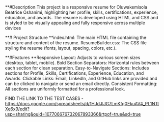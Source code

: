 **#Description
This project is a responsive resume for Oluwakemisola Beatrice Oshanimi, highlighting her profile, skills, certifications, experience, education, and awards. The resume is developed using HTML and CSS and is styled to be visually appealing and fully responsive across multiple devices

**# Project Structure
**index.html: The main HTML file containing the structure and content of the resume.
ResumeBuilder.css: The CSS file styling the resume (fonts, layout, spacing, colors, etc.).

**#Features
**Responsive Layout: Adjusts to various screen sizes (desktop, tablet, mobile).
Bold Section Separators: Horizontal rules between each section for clean separation.
Easy-to-Navigate Sections: Includes sections for Profile, Skills, Certifications, Experience, Education, and Awards.
Clickable Links: Email, LinkedIn, and GitHub links are provided and can be clicked to navigate or send an email directly.
Consistent Formatting: All sections are uniformly formatted for a professional look.

FIND THE LINK TO THE TEST CASES - https://docs.google.com/spreadsheets/d/1HJdJIJG7LmKfq0EkuAV4_PL1NTtXe6x9/edit?usp=sharing&ouid=107706676732067893366&rtpof=true&sd=true
